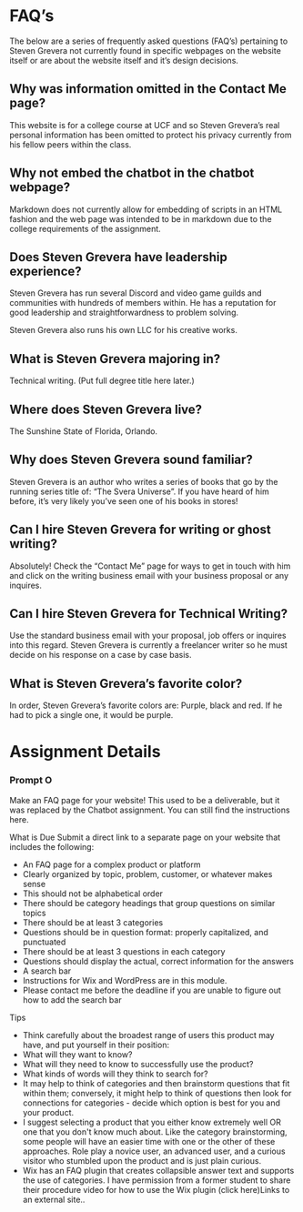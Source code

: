 
# FAQ’s

The below are a series of frequently asked questions (FAQ’s) pertaining to Steven Grevera not currently found in specific webpages on the website itself or are about the website itself and it’s design decisions. 

## Why was information omitted in the Contact Me page?

This website is for a college course at UCF and so Steven Grevera’s real personal information has been omitted to protect his privacy currently from his fellow peers within the class. 

## Why not embed the chatbot in the chatbot webpage?  

Markdown does not currently allow for embedding of scripts in an HTML fashion and the web page was intended to be in markdown due to the college requirements of the assignment. 

## Does Steven Grevera have leadership experience?

Steven Grevera has run several Discord and video game guilds and communities with hundreds of members within. He has a reputation for good leadership and straightforwardness to problem solving. 

Steven Grevera also runs his own LLC for his creative works. 


## What is Steven Grevera majoring in? 

Technical writing. (Put full degree title here later.) 

## Where does Steven Grevera live? 

The Sunshine State of Florida, Orlando. 

## Why does Steven Grevera sound familiar? 

Steven Grevera is an author who writes a series of books that go by the running series title of: “The Svera Universe”. If you have heard of him before, it’s very likely you’ve seen one of his books in stores! 

## Can I hire Steven Grevera for writing or ghost writing? 

Absolutely! Check the “Contact Me” page for ways to get in touch with him and click on the writing business email with your business proposal or any inquires. 

## Can I hire Steven Grevera for Technical Writing? 

Use the standard business email with your proposal, job offers or inquires into this regard. Steven Grevera is currently a freelancer writer so he must decide on his response on a case by case basis. 

## What is Steven Grevera’s favorite color? 

In order, Steven Grevera’s favorite colors are: Purple, black and red. If he had to pick a single one, it would be purple. 

# Assignment Details 

### Prompt O 

Make an FAQ page for your website! This used to be a deliverable, but it was replaced by the Chatbot assignment. You can still find the instructions here.

What is Due
Submit a direct link to a separate page on your website that includes the following:
* An FAQ page for a complex product or platform
* Clearly organized by topic, problem, customer, or whatever makes sense
* This should not be alphabetical order
* There should be category headings that group questions on similar topics
* There should be at least 3 categories
* Questions should be in question format: properly capitalized, and punctuated
* There should be at least 3 questions in each category
* Questions should display the actual, correct information for the answers
* A search bar
* Instructions for Wix and WordPress are in this module.
* Please contact me before the deadline if you are unable to figure out how to add the search bar
 
Tips
* Think carefully about the broadest range of users this product may have, and put yourself in their position:
* What will they want to know?
* What will they need to know to successfully use the product?
* What kinds of words will they think to search for?
* It may help to think of categories and then brainstorm questions that fit within them; conversely, it might help to think of questions then look for connections for categories - decide which option is best for you and your product.
* I suggest selecting a product that you either know extremely well OR one that you don't know much about. Like the category brainstorming, some people will have an easier time with one or the other of these approaches. Role play a novice user, an advanced user, and a curious visitor who stumbled upon the product and is just plain curious.
* Wix has an FAQ plugin that creates collapsible answer text and supports the use of categories. I have permission from a former student to share their procedure video for how to use the Wix plugin (click here)Links to an external site..

